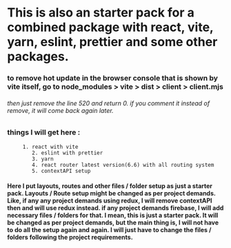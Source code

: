 # This is also an starter pack for a combined package with react, vite, yarn, eslint, prettier and some other packages.

### to remove hot update in the browser console that is shown by vite itself, go to node_modules > vite > dist > client > client.mjs

###### then just remove the line 520 and return 0. if you comment it instead of remove, it will come back again later.

### things I will get here :

         1. react with vite
            2. eslint with prettier
            3. yarn
            4. react router latest version(6.6) with all routing system
            5. contextAPI setup

#### Here I put layouts, routes and other files / folder setup as just a starter pack. Layouts / Route setup might be changed as per project demands. Like, if any any project demands using redux, I will remove contextAPI then and will use redux instead. if any project demands firebase, I will add necessary files / folders for that. I mean, this is just a starter pack. It will be changed as per project demands, but the main thing is, I will not have to do all the setup again and again. I will just have to change the files / folders following the project requirements.

